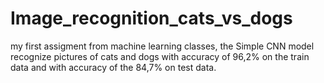 # Image_recognition_cats_vs_dogs
my first assigment from machine learning classes, the Simple CNN model recognize pictures of cats and dogs with accuracy of 96,2% on the train data  and with accuracy of the 84,7% on test data.
